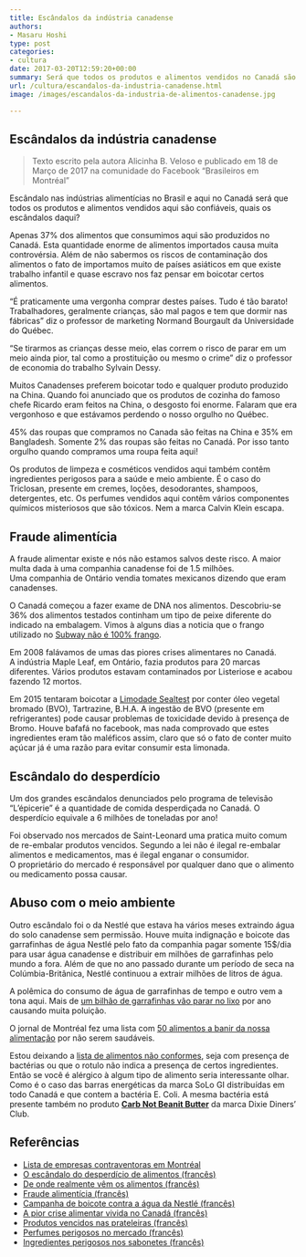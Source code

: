 ```yaml
---
title: Escândalos da indústria canadense
authors:
- Masaru Hoshi
type: post
categories:
- cultura
date: 2017-03-20T12:59:20+00:00
summary: Será que todos os produtos e alimentos vendidos no Canadá são confiáveis? Conheça alguns dos escândalos da indústria canadense
url: /cultura/escandalos-da-industria-canadense.html
image: /images/escandalos-da-industria-de-alimentos-canadense.jpg

---
```

## Escândalos da indústria canadense

> Texto escrito pela autora Alicinha B. Veloso e publicado em 18 de Março de 2017 na comunidade do Facebook &#8220;Brasileiros em Montréal&#8221;

Escândalo nas indústrias alimentícias no Brasil e aqui no Canadá será que todos os produtos e alimentos vendidos aqui são confiáveis, quais os escândalos daqui?

Apenas 37% dos alimentos que consumimos aqui são produzidos no Canadá. Esta quantidade enorme de alimentos importados causa muita controvérsia. Além de não sabermos os riscos de contaminação dos alimentos o fato de importamos muito de países asiáticos em que existe trabalho infantil e quase escravo nos faz pensar em boicotar certos alimentos.

&#8220;É praticamente uma vergonha comprar destes países. Tudo é tão barato! Trabalhadores, geralmente crianças, são mal pagos e tem que dormir nas fábricas&#8221; diz o professor de marketing Normand Bourgault da Universidade do Québec.

&#8220;Se tirarmos as crianças desse meio, elas correm o risco de parar em um meio ainda pior, tal como a prostituição ou mesmo o crime&#8221; diz o professor de economia do trabalho Sylvain Dessy.

Muitos Canadenses preferem boicotar todo e qualquer produto produzido na China. Quando foi anunciado que os produtos de cozinha do famoso chefe Ricardo eram feitos na China, o desgosto foi enorme. Falaram que era vergonhoso e que estávamos perdendo o nosso orgulho no Québec.

45% das roupas que compramos no Canada são feitas na China e 35% em Bangladesh. Somente 2% das roupas são feitas no Canadá. Por isso tanto orgulho quando compramos uma roupa feita aqui!

Os produtos de limpeza e cosméticos vendidos aqui também contêm ingredientes perigosos para a saúde e meio ambiente. É o caso do Triclosan, presente em cremes, loções, desodorantes, shampoos, detergentes, etc. Os perfumes vendidos aqui contêm vários componentes químicos misteriosos que são tóxicos. Nem a marca Calvin Klein escapa.

## Fraude alimentícia

A fraude alimentar existe e nós não estamos salvos deste risco. A maior multa dada à uma companhia canadense foi de 1.5 milhões. Uma companhia de Ontário vendia tomates mexicanos dizendo que eram canadenses.

O Canadá começou a fazer exame de DNA nos alimentos. Descobriu-se 36% dos alimentos testados continham um tipo de peixe diferente do indicado na embalagem. Vimos à alguns dias a noticia que o frango utilizado no <a href="http://www.cbc.ca/news/business/marketplace-chicken-fast-food-1.3993967" target="_blank" rel="noopener noreferrer">Subway não é 100% frango</a>.

Em 2008 falávamos de umas das piores crises alimentares no Canadá. A indústria Maple Leaf, em Ontário, fazia produtos para 20 marcas diferentes. Vários produtos estavam contaminados por Listeriose e acabou fazendo 12 mortos.

Em 2015 tentaram boicotar a <a href="http://journalmetro.com/opinions/inspecteur-viral/822929/la-limonade-sealtest-est-elle-vraiment-dangereuse-voici-les-faits/" target="_blank" rel="noopener noreferrer">Limodade Sealtest</a> por conter óleo vegetal bromado (BVO), Tartrazine, B.H.A. A ingestão de BVO (presente em refrigerantes) pode causar problemas de toxicidade devido à presença de Bromo. Houve bafafá no facebook, mas nada comprovado que estes ingredientes eram tão maléficos assim, claro que só o fato de conter muito açúcar já é uma razão para evitar consumir esta limonada.

## Escândalo do desperdício

Um dos grandes escândalos denunciados pelo programa de televisão &#8220;L&#8217;épicerie&#8221; é a quantidade de comida desperdiçada no Canadá. O desperdício equivale a 6 milhões de toneladas por ano!

Foi observado nos mercados de Saint-Leonard uma pratica muito comum de re-embalar produtos vencidos. Segundo a lei não é ilegal re-embalar alimentos e medicamentos, mas é ilegal enganar o consumidor. O proprietário do mercado é responsável por qualquer dano que o alimento ou medicamento possa causar.

## Abuso com o meio ambiente

Outro escândalo foi o da Nestlé que estava ha vários meses extraindo água do solo canadense sem permissão. Houve muita indignação e boicote das garrafinhas de água Nestlé pelo fato da companhia pagar somente 15$/dia para usar água canadense e distribuir em milhões de garrafinhas pelo mundo a fora. Além de que no ano passado durante um período de seca na Colúmbia-Britânica, Nestlé continuou a extrair milhões de litros de água.

A polêmica do consumo de água de garrafinhas de tempo e outro vem a tona aqui. Mais de <a href="http://ici.radio-canada.ca/audio-video/media-7555375/le-scandale-des-bouteilles-deau-en-plastique" target="_blank" rel="noopener noreferrer">um bilhão de garrafinhas vão parar no lixo</a> por ano causando muita poluição.

O jornal de Montréal fez uma lista com <a href="http://www.journaldemontreal.com/jm/50paniers" target="_blank" rel="noopener noreferrer">50 alimentos a banir da nossa alimentação</a> por não serem saudáveis.

Estou deixando a <a href="http://www.inspection.gc.ca/about-the-cfia/newsroom/food-recall-warnings/eng/1299076382077/1299076493846" target="_blank" rel="noopener noreferrer">lista de alimentos não conformes</a>, seja com presença de bactérias ou que o rotulo não indica a presença de certos ingredientes. Então se você é alérgico à algum tipo de alimento seria interessante olhar. Como é o caso das barras energéticas da marca SoLo GI distribuídas em todo Canadá e que contem a bactéria E. Coli. A mesma bactéria está presente também no produto <a href="http://www.inspection.gc.ca/about-the-cfia/newsroom/food-recall-warnings/complete-listing/2017-03-13/eng/1489440050245/1489440053285" target="_blank" rel="noopener noreferrer"><strong>Carb Not Beanit Butter</strong></a> da marca Dixie Diners&#8217; Club.

## Referências

  * <a href="http://ville.montreal.qc.ca/portal/page?_pageid=2136,2655580&_dad=portal&_schema=PORTAL&start=1" target="_blank" rel="noopener noreferrer">Lista de empresas contraventoras em Montréal</a>
  * <a href="http://ici.radio-canada.ca/emissions/l_epicerie/2011-2012/Reportage.asp?idDoc=185833" target="_blank" rel="noopener noreferrer">O escândalo do desperdício de alimentos (francês)</a>
  * <a href="http://www.journaldemontreal.com/2016/03/19/dou-viennent-reellement-nos-aliments" target="_blank" rel="noopener noreferrer">De onde realmente vêm os alimentos (francês)</a>
  * <a href="http://plus.lapresse.ca/screens/077969f3-bf27-4086-8450-bdb41a159f49%7C_0.html" target="_blank" rel="noopener noreferrer">Fraude alimentícia (francês)</a>
  * <a href="http://www.journaldemontreal.com/2016/09/25/campagne-de-boycottage-contre-lembouteillage-de-leau-par-nestle" target="_blank" rel="noopener noreferrer">Campanha de boicote contra a água da Nestlé (francês)</a>
  * <a href="http://www.lapresse.ca/actualites/sante/200808/26/01-20078-la-pire-crise-alimentaire-du-canada-en-vue.php" target="_blank" rel="noopener noreferrer">A pior crise alimentar vivida no Canadá (francês)</a>
  * <a href="http://journalmetro.com/local/saint-leonard/actualites/648755/des-produits-perimes-sur-les-tablettes-des-epiceries/" target="_blank" rel="noopener noreferrer">Produtos vencidos nas prateleiras (francês)</a>
  * <a href="http://ici.radio-canada.ca/nouvelle/473130/parfums-chimiques-etude" target="_blank" rel="noopener noreferrer">Perfumes perigosos no mercado (francês)</a>
  * <a href="http://www.journaldemontreal.com/2016/09/17/des-ingredients-dangereux-dans-les-savons-antibacteriens" target="_blank" rel="noopener noreferrer">Ingredientes perigosos nos sabonetes (francês)</a>